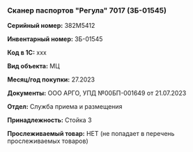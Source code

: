 ### Сканер паспортов "Регула" 7017 (ЗБ-01545) </br>

**Серийный номер:** 382M5412</br>

**Инвентарный номер:** ЗБ-01545 </br>

**Код в 1С:** xxx </br> 

**Вид объекта:** МЦ

**Месяц/год покупки:** 27.2023 </br>

**Документы:** ООО АРГО, УПД №00БП-001649 от 21.07.2023 </br>

**Отдел:** Служба приема и размещения </br>

**Принадлежность:** Стойка 3</br>

**Прослеживаемый товар:** НЕТ (не попадает в перечень прослеживаемых товаров)

